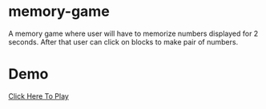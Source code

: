 # memory-game
A memory game where user will have to memorize numbers displayed for 2 seconds.  After that user can  click on blocks to make pair of numbers.

# Demo
[Click Here To Play][0] 

[0]: https://react-rs7nua.stackblitz.io
